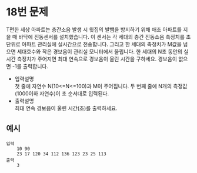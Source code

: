 # 18번 문제

T편한 세상 아파트는 층간소음 발생 시 윗집의 발뺌을 방지하기 위해 애초 아파트를 지을 때 바닥에 진동센서를 설치했습니다. 이 센서는 각 세대의 층간 진동소음 측정치를 초단위로 아파트 관리실에 실시간으로 전송합니다. 그리고 한 세대의 측정치가 M값을 넘으면 세대호수와 작은 경보음이 관리실 모니터에서 울립니다. 한 세대의 N초 동안의 실시간 측정치가 주어지면 최대 연속으로 경보음이 울린 시간을 구하세요. 경보음이 없으면 -1를 출력합니다.

<ul>
    <li>입력설명<br>
    첫 줄에 자연수 N(10<=N<=100)과 M이 주어집니다.
    두 번째 줄에 N개의 측정값(1000이하 자연수)이 초 순서대로 입력된다.
    <li>출력설명<br>
    최대 연속 경보음이 울린 시간(초)를 출력하세요.
    </li>
</ul>

## 예시
    입력
        10 90
        23 17 120 34 112 136 123 23 25 113
    출력
        3
